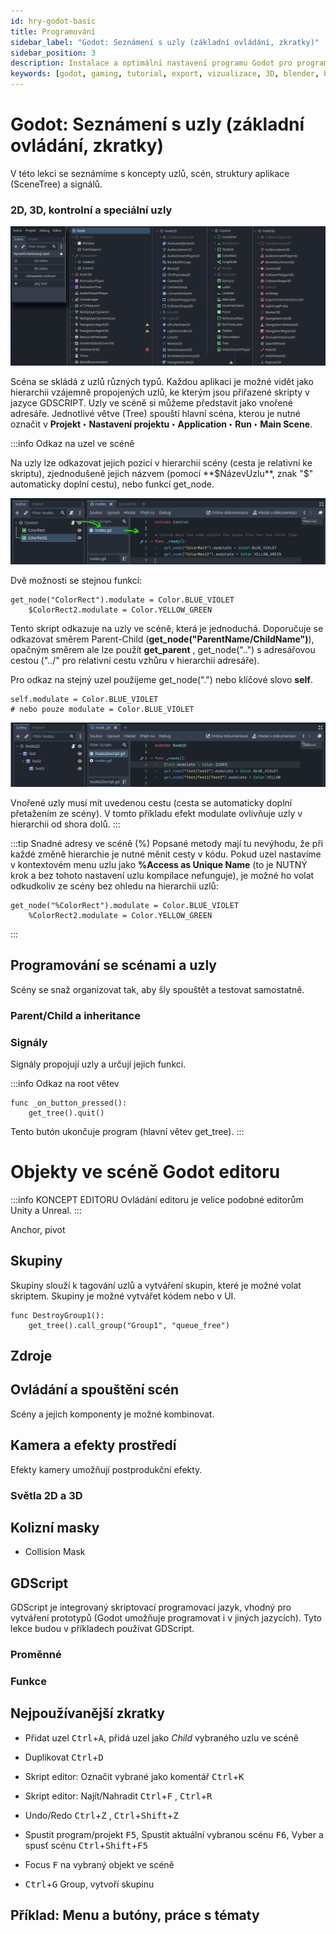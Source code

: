```yaml
---
id: hry-godot-basic
title: Programování
sidebar_label: "Godot: Seznámení s uzly (základní ovládání, zkratky)"
sidebar_position: 3
description: Instalace a optimální nastavení programu Godot pro programování her
keywords: [godot, gaming, tutorial, export, vizualizace, 3D, blender, blender3d, instalace, nastavení, digitální modelování]
---
```


# Godot: Seznámení s uzly (základní ovládání, zkratky)

V této lekci se seznámíme s koncepty uzlů, scén, struktury aplikace (SceneTree) a signálů.

### 2D, 3D, kontrolní a speciální uzly


![image](./images/godot-nodes-ilu.jpg)

Scéna se skládá z uzlů různých typů. Každou aplikaci je možné vidět jako hierarchii vzájemně propojených uzlů, ke kterým jsou přiřazené skripty v jazyce GDSCRIPT. Uzly ve scéně si můžeme představit jako vnořené adresáře. Jednotlivé větve (Tree) spouští hlavní scéna, kterou je nutné označit v **Projekt ‣ Nastavení projektu ‣ Application ‣ Run ‣ Main Scene**.


:::info Odkaz na uzel ve scéně

Na uzly lze odkazovat jejich pozicí v hierarchii scény (cesta je relativní ke skriptu), zjednodušeně jejich názvem (pomocí **$NázevUzlu**, znak "$" automaticky doplní cestu), nebo funkcí get_node.

![image](./images/godot-modulate.jpg)

Dvě možnosti se stejnou funkcí:
```gdscript title="GDSCRIPT"
get_node("ColorRect").modulate = Color.BLUE_VIOLET
	$ColorRect2.modulate = Color.YELLOW_GREEN
```

Tento skript odkazuje na uzly ve scéně, která je jednoduchá. Doporučuje se odkazovat směrem Parent-Child (**get_node("ParentName/ChildName")**), opačným směrem ale lze použít **get_parent** , get_node("..") s adresářovou cestou ("../" pro relativní cestu vzhůru v hierarchii adresáře). 

Pro odkaz na stejný uzel použijeme get_node(".") nebo klíčové slovo **self**.

```gdscript
self.modulate = Color.BLUE_VIOLET
# nebo pouze modulate = Color.BLUE_VIOLET
```

![image](./images/godot-paths.jpg)

Vnořené uzly musí mít uvedenou cestu (cesta se automaticky doplní přetažením ze scény). V tomto příkladu efekt modulate ovlivňuje uzly v hierarchii od shora dolů.
:::

:::tip Snadné adresy ve scéně (%)
Popsané metody mají tu nevýhodu, že při každé změně hierarchie je nutné měnit cesty v kódu. Pokud uzel nastavíme v kontextovém menu uzlu jako **%Access as Unique Name** (to je NUTNÝ krok a bez tohoto nastavení uzlu kompilace nefunguje), je možné ho volat odkudkoliv ze scény bez ohledu na hierarchii uzlů:

```gdscript title="GDSCRIPT"
get_node("%ColorRect").modulate = Color.BLUE_VIOLET
	%ColorRect2.modulate = Color.YELLOW_GREEN
```

:::


## Programování se scénami a uzly
Scény se snaž organizovat tak, aby šly spouštět a testovat samostatně.
### Parent/Child a inheritance 

### Signály
Signály propojují uzly a určují jejich funkci.


:::info Odkaz na root větev

```gdscript
func _on_button_pressed():
	get_tree().quit()
```
Tento butón ukončuje program (hlavní větev get_tree). 
:::

# Objekty ve scéně Godot editoru

:::info KONCEPT EDITORU
Ovládání editoru je velice podobné editorům Unity a Unreal.
:::

Anchor, pivot

## Skupiny

Skupiny slouží k tagování uzlů a vytváření skupin, které je možné volat skriptem. Skupiny je možné vytvářet kódem nebo v UI.


```gdscript title="GDSCRIPT"
func DestroyGroup1():
	get_tree().call_group("Group1", "queue_free")
```


## Zdroje


## Ovládání a spouštění scén
Scény a jejich komponenty je možné kombinovat.

## Kamera a efekty prostředí

Efekty kamery umožňují postprodukční efekty.

### Světla 2D a 3D

## Kolizní masky

- Collision Mask


## GDScript

GDScript je integrovaný skriptovací programovací jazyk, vhodný pro vytváření prototypů (Godot umožňuje programovat i v jiných jazycích). Tyto lekce budou v příkladech používat GDScript.

### Proměnné
### Funkce

## Nejpoužívanější zkratky

- Přidat uzel <kbd>Ctrl</kbd>+<kbd>A</kbd>, přidá uzel jako *Child* vybraného uzlu ve scéně
- Duplikovat <kbd>Ctrl</kbd>+<kbd>D</kbd>
- Skript editor: Označit vybrané jako komentář <kbd>Ctrl</kbd>+<kbd>K</kbd>
- Skript editor: Najít/Nahradit <kbd>Ctrl</kbd>+<kbd>F</kbd> , <kbd>Ctrl</kbd>+<kbd>R</kbd>
- Undo/Redo <kbd>Ctrl</kbd>+<kbd>Z</kbd> , <kbd>Ctrl</kbd>+<kbd>Shift</kbd>+<kbd>Z</kbd>
- Spustit program/projekt <kbd>F5</kbd>, Spustit aktuální vybranou scénu <kbd>F6</kbd>, Vyber a spusť scénu <kbd>Ctrl</kbd>+<kbd>Shift</kbd>+<kbd>F5</kbd>

- Focus <kbd>F</kbd> na vybraný objekt ve scéně
- <kbd>Ctrl</kbd>+<kbd>G</kbd> Group, vytvoří skupinu

## Příklad: Menu a butóny, práce s tématy


